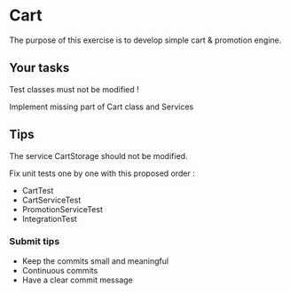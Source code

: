 # Cart

The purpose of this exercise is to develop simple cart & promotion engine.

## Your tasks


Test classes must not be modified !

Implement missing part of Cart class and Services


## Tips

The service CartStorage should not be modified.

Fix unit tests one by one with this proposed order :

* CartTest
* CartServiceTest
* PromotionServiceTest
* IntegrationTest

### Submit tips 
* Keep the commits small and meaningful
* Continuous commits
* Have a clear commit message
